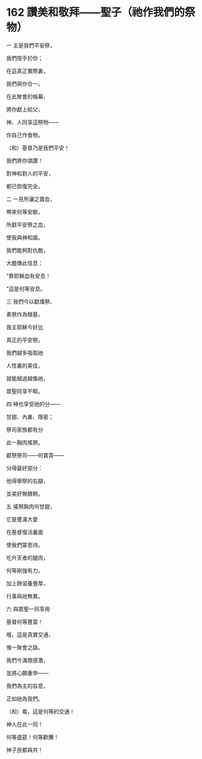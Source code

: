 # 162 讚美和敬拜——聖子（祂作我們的祭物）

一 主是我們平安祭，

我們按手於你；

在這真正實際裏，

我們與你合一。

在此聚會的帳幕，

將你獻上給父，

神、人同享這祭物——

你自己作食物。

（和）基督乃是我們平安！

我們將你頌讚！

對神和對人的平安，

都已恢復完全。

二 一見所灑之寶血，

帶來何等安歇。

所獻平安祭之血，

使我與神和諧。

我們能夠對仇敵，

大膽傳此信息：

“靠耶穌血有安息！

”這是何等安息。

三 我們今以獻燔祭、

素祭作為根基，

我主耶穌今好比

真正的平安祭。

我們越多吸取祂

人性裏的美佳，

就能越過越像祂，

眾聖同享不暇。

四 神也享受祂的分——

甘甜、內裏、隱密；

祭司家族都有分

此一胸肉搖祭。

獻祭祭司——何寶貴——

分得最好部分：

他得舉祭的右腿，

並美好無酵餅。

五 搖祭胸肉何甘甜，

它是豐滿大愛

在基督復活裏面

使我們蒙恩待。

吃升天者的腿肉，

何等剛強有力，

加上餅滋養豐厚，

行事與祂無異。

六 與眾聖一同享用

基督何等豐富！

哦，這是真實交通，

惟一聚會之路。

我們今滿懷感激，

並將心願重申——

我們為主的旨意，

正如祂為我們。

（和）看，這是何等的交通！

神人在此一同！

何等盛筵！何等歡騰！

神子民都與共！

